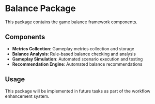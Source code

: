 # Balance Package

This package contains the game balance framework components.

## Components

- **Metrics Collection**: Gameplay metrics collection and storage
- **Balance Analysis**: Rule-based balance checking and analysis
- **Gameplay Simulation**: Automated scenario execution and testing
- **Recommendation Engine**: Automated balance recommendations

## Usage

This package will be implemented in future tasks as part of the workflow enhancement system.
